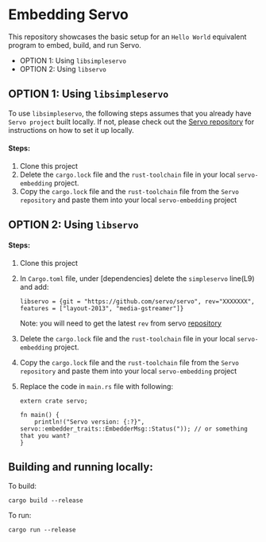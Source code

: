 # Embedding Servo

This repository showcases the basic setup for an `Hello World` equivalent program to embed, build, and run Servo.

- OPTION 1: Using `libsimpleservo`
- OPTION 2: Using `libservo`

## OPTION 1: Using `libsimpleservo`

To use `libsimpleservo`, the following steps assumes that you already have `Servo project` built locally. If not, please check out the [ Servo repository](https://github.com/servo/servo) for instructions on how to set it up locally.


#### Steps:
1. Clone this project
3. Delete the `cargo.lock` file and the `rust-toolchain` file in your local `servo-embedding` project.
3. Copy the `cargo.lock` file and the `rust-toolchain` file from the `Servo repository` and paste them into your local `servo-embedding` project


## OPTION 2: Using `libservo`

#### Steps:
1. Clone this project
2. In `Cargo.toml` file, under [dependencies] delete the `simpleservo` line(L9) and add:
    ```
    libservo = {git = "https://github.com/servo/servo", rev="XXXXXXX", features = ["layout-2013", "media-gstreamer"]}
    ```
    Note: you will need to get the latest `rev` from servo [repository](https://github.com/servo/servo)

3. Delete the `cargo.lock` file and the `rust-toolchain` file in your local `servo-embedding` project.
4. Copy the `cargo.lock` file and the `rust-toolchain` file from the `Servo repository` and paste them into your local `servo-embedding` project
5. Replace the code in `main.rs` file with following:

    ```
    extern crate servo;
    
    fn main() {
        println!("Servo version: {:?}", servo::embedder_traits::EmbedderMsg::Status(")); // or something that you want?
    }
    ```

## Building and running locally:

To build:
```
cargo build --release
```

To run:
```
cargo run --release
```